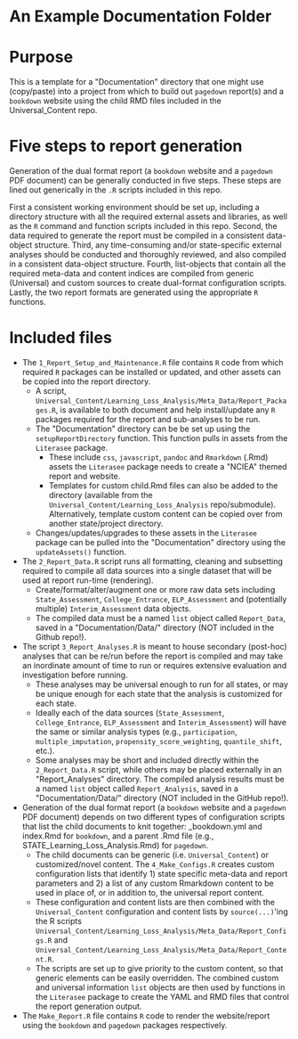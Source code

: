 An Example Documentation Folder
================================

#  Purpose

This is a template for a "Documentation" directory that one might use (copy/paste)
into a project from which to build out `pagedown` report(s) and a `bookdown`
website using the child RMD files included in the Universal_Content repo.

#  Five steps to report generation

Generation of the dual format report (a `bookdown` website and a `pagedown` PDF
document) can be generally conducted in five steps. These steps are lined out
generically in the `.R` scripts included in this repo.

First a consistent working environment should be set up, including a directory
structure with all the required external assets and libraries, as well as the `R`
command and function scripts included in this repo. Second, the data required to
generate the report must be compiled in a consistent data-object structure. Third,
any time-consuming and/or state-specific external analyses should be conducted
and thoroughly reviewed, and also compiled in a consistent data-object structure.
Fourth, list-objects that contain all the required meta-data and content indices
are compiled from generic (Universal) and custom sources to create dual-format
configuration scripts. Lastly, the two report formats are generated using the
appropriate `R` functions.

#  Included files

* The `1_Report_Setup_and_Maintenance.R` file contains `R` code from which required
  `R` packages can be installed or updated, and other assets can be copied into
  the report directory.
  - A script, `Universal_Content/Learning_Loss_Analysis/Meta_Data/Report_Packages.R`,
    is available to both document and help install/update any `R` packages required
    for the report and sub-analyses to be run.
  - The "Documentation" directory can be be set up using the `setupReportDirectory`
    function.  This function pulls in assets from the `Literasee` package.
    * These include `css`, `javascript`, `pandoc` and `Rmarkdown` (.Rmd) assets
      the `Literasee` package needs to create a "NCIEA" themed report and website.
    * Templates for custom child.Rmd files can also be added to the directory
      (available from the `Universal_Content/Learning_Loss_Analysis` repo/submodule).
      Alternatively, template custom content can be copied over from another
      state/project directory.
  - Changes/updates/upgrades to these assets in the `Literasee` package can be
    pulled into the "Documentation" directory using the `updateAssets()` function.
* The `2_Report_Data.R` script runs all formatting, cleaning and subsetting
  required to compile all data sources into a single dataset that will be used
  at report run-time (rendering).
  - Create/format/alter/augment one or more raw data sets including `State_Assessment`,
    `College_Entrance`, `ELP_Assessment` and (potentially multiple) `Interim_Assessment`
    data objects.
  - The compiled data must be a named `list` object called `Report_Data`, saved
    in a "Documentation/Data/" directory (NOT included in the Github repo!).
* The script `3_Report_Analyses.R` is meant to house secondary (post-hoc) analyses
  that can be re/run before the report is compiled and may take an inordinate
  amount of time to run or requires extensive evaluation and investigation before
  running.
  - These analyses may be universal enough to run for all states, or may be unique
    enough for each state that the analysis is customized for each state.
  - Ideally each of the data sources (`State_Assessment`, `College_Entrance`,
    `ELP_Assessment` and `Interim_Assessment`) will have the same or similar
    analysis types (e.g., `participation`, `multiple_imputation`,
    `propensity_score_weighting`, `quantile_shift`, etc.).
  - Some analyses may be short and included directly within the `2_Report_Data.R`
    script, while others may be placed externally in an "Report_Analyses" directory.
    The compiled analysis results must be a named `list` object  called `Report_Analysis`,
    saved in a "Documentation/Data/" directory (NOT included in the GitHub repo!).
* Generation of the dual format report (a `bookdown` website and a `pagedown` PDF
  document) depends on two different types of configuration scripts that list the
  child documents to knit together: _bookdown.yml and index.Rmd for `bookdown`,
  and a parent .Rmd file (e.g., STATE_Learning_Loss_Analysis.Rmd) for `pagedown`.
  - The child documents can be generic (i.e. `Universal_Content`) or customized/novel
    content. The `4_Make_Configs.R` creates custom configuration lists that
    identify 1) state specific meta-data and report parameters and 2) a list of
    any custom Rmarkdown content to be used in place of, or in addition to, the
    universal report content.
  - These configuration and content lists are then combined with the `Universal_Content`
    configuration and content lists by `source(...)`'ing the R scripts
    `Universal_Content/Learning_Loss_Analysis/Meta_Data/Report_Configs.R` and
    `Universal_Content/Learning_Loss_Analysis/Meta_Data/Report_Content.R`.
  - The scripts are set up to give priority to the custom content, so that generic
    elements can be easily overridden. The combined custom and universal information
    `list` objects are then used by functions in the `Literasee` package to create
    the YAML and RMD files that control the report generation output.
* The `Make_Report.R` file contains `R` code to render the website/report using
  the `bookdown` and `pagedown` packages respectively.
